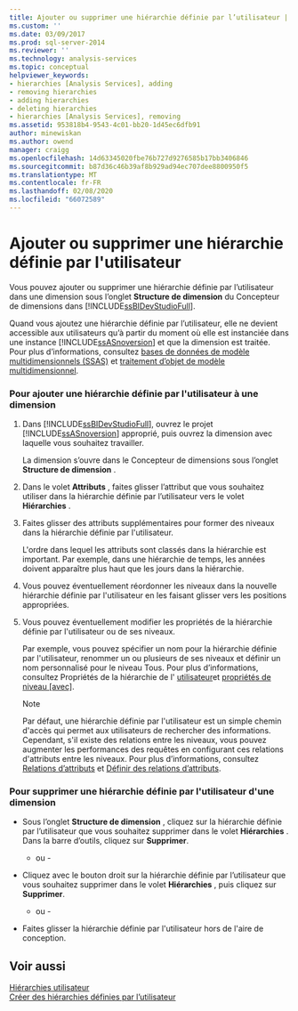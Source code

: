```yaml
---
title: Ajouter ou supprimer une hiérarchie définie par l’utilisateur | Microsoft Docs
ms.custom: ''
ms.date: 03/09/2017
ms.prod: sql-server-2014
ms.reviewer: ''
ms.technology: analysis-services
ms.topic: conceptual
helpviewer_keywords:
- hierarchies [Analysis Services], adding
- removing hierarchies
- adding hierarchies
- deleting hierarchies
- hierarchies [Analysis Services], removing
ms.assetid: 953818b4-9543-4c01-bb20-1d45ec6dfb91
author: minewiskan
ms.author: owend
manager: craigg
ms.openlocfilehash: 14d63345020fbe76b727d9276585b17bb3406846
ms.sourcegitcommit: b87d36c46b39af8b929ad94ec707dee8800950f5
ms.translationtype: MT
ms.contentlocale: fr-FR
ms.lasthandoff: 02/08/2020
ms.locfileid: "66072589"
---
```

# <a name="add-or-delete-a-user-defined-hierarchy"></a>Ajouter ou supprimer une hiérarchie définie par l'utilisateur
  Vous pouvez ajouter ou supprimer une hiérarchie définie par l’utilisateur dans une dimension sous l’onglet **Structure de dimension** du Concepteur de dimensions dans [!INCLUDE[ssBIDevStudioFull](../../includes/ssbidevstudiofull-md.md)].  
  
 Quand vous ajoutez une hiérarchie définie par l’utilisateur, elle ne devient accessible aux utilisateurs qu’à partir du moment où elle est instanciée dans une instance [!INCLUDE[ssASnoversion](../../includes/ssasnoversion-md.md)] et que la dimension est traitée. Pour plus d’informations, consultez [bases de données de modèle multidimensionnels &#40;SSAS&#41;](multidimensional-model-databases-ssas.md) et [traitement d’objet de modèle multidimensionnel](processing-a-multidimensional-model-analysis-services.md).  
  
### <a name="to-add-a-user-defined-hierarchy-to-a-dimension"></a>Pour ajouter une hiérarchie définie par l'utilisateur à une dimension  
  
1.  Dans [!INCLUDE[ssBIDevStudioFull](../../includes/ssbidevstudiofull-md.md)], ouvrez le projet [!INCLUDE[ssASnoversion](../../includes/ssasnoversion-md.md)] approprié, puis ouvrez la dimension avec laquelle vous souhaitez travailler.  
  
     La dimension s’ouvre dans le Concepteur de dimensions sous l’onglet **Structure de dimension** .  
  
2.  Dans le volet **Attributs** , faites glisser l’attribut que vous souhaitez utiliser dans la hiérarchie définie par l’utilisateur vers le volet **Hiérarchies** .  
  
3.  Faites glisser des attributs supplémentaires pour former des niveaux dans la hiérarchie définie par l'utilisateur.  
  
     L'ordre dans lequel les attributs sont classés dans la hiérarchie est important. Par exemple, dans une hiérarchie de temps, les années doivent apparaître plus haut que les jours dans la hiérarchie.  
  
4.  Vous pouvez éventuellement réordonner les niveaux dans la nouvelle hiérarchie définie par l'utilisateur en les faisant glisser vers les positions appropriées.  
  
5.  Vous pouvez éventuellement modifier les propriétés de la hiérarchie définie par l'utilisateur ou de ses niveaux.  
  
     Par exemple, vous pouvez spécifier un nom pour la hiérarchie définie par l'utilisateur, renommer un ou plusieurs de ses niveaux et définir un nom personnalisé pour le niveau Tous. Pour plus d’informations, consultez Propriétés de la hiérarchie de l' [utilisateur](../multidimensional-models-olap-logical-dimension-objects/user-hierarchies-properties.md)et [propriétés de niveau &#91;avec&#93;](../multidimensional-models-olap-logical-dimension-objects/user-hierarchies-level-properties.md).  
  
    > [!NOTE]  
    >  Par défaut, une hiérarchie définie par l'utilisateur est un simple chemin d'accès qui permet aux utilisateurs de rechercher des informations. Cependant, s'il existe des relations entre les niveaux, vous pouvez augmenter les performances des requêtes en configurant ces relations d'attributs entre les niveaux. Pour plus d’informations, consultez [Relations d’attributs](../multidimensional-models-olap-logical-dimension-objects/attribute-relationships.md) et [Définir des relations d’attributs](attribute-relationships-define.md).  
  
### <a name="to-remove-a-user-defined-hierarchy-from-a-dimension"></a>Pour supprimer une hiérarchie définie par l'utilisateur d'une dimension  
  
-   Sous l’onglet **Structure de dimension** , cliquez sur la hiérarchie définie par l’utilisateur que vous souhaitez supprimer dans le volet **Hiérarchies** . Dans la barre d’outils, cliquez sur **Supprimer**.  
  
     - ou -  
  
-   Cliquez avec le bouton droit sur la hiérarchie définie par l’utilisateur que vous souhaitez supprimer dans le volet **Hiérarchies** , puis cliquez sur **Supprimer**.  
  
     - ou -  
  
-   Faites glisser la hiérarchie définie par l'utilisateur hors de l'aire de conception.  
  
## <a name="see-also"></a>Voir aussi  
 [Hiérarchies utilisateur](../multidimensional-models-olap-logical-dimension-objects/user-hierarchies.md)   
 [Créer des hiérarchies définies par l’utilisateur](user-defined-hierarchies-create.md)  
  
  

